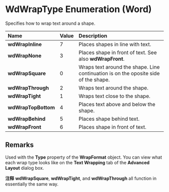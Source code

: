 
# WdWrapType Enumeration (Word)

Specifies how to wrap text around a shape.



|**Name**|**Value**|**Description**|
|:-----|:-----|:-----|
|**wdWrapInline**|7|Places shapes in line with text.|
|**wdWrapNone**|3|Places shape in front of text. See also  **wdWrapFront**.|
|**wdWrapSquare**|0|Wraps text around the shape. Line continuation is on the oposite side of the shape.|
|**wdWrapThrough**|2|Wraps text around the shape.|
|**wdWrapTight**|1|Wraps text close to the shape.|
|**wdWrapTopBottom**|4|Places text above and below the shape.|
|**wdWrapBehind**|5|Places shape behind text.|
|**wdWrapFront**|6|Places shape in front of text.|

## Remarks

Used with the  **Type** property of the **WrapFormat** object. You can view what each wrap type looks like on the **Text Wrapping** tab of the **Advanced Layout** dialog box.


 **注释**   **wdWrapSquare**, **wdWrapTight**, and **wdWrapThrough** all function in essentially the same way.

